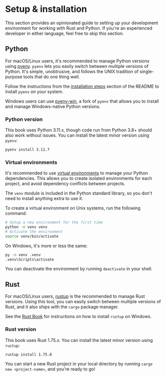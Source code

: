 # Setup & installation

This section provides an opinionated guide to setting up your development environment for working with Rust and Python.
If you're an experienced developer in either language, feel free to skip this section.

## Python

For macOS/Linux users, it's recommended to manage Python versions using [pyenv](https://github.com/pyenv/pyenv). `pyenv` lets you easily switch between multiple versions of Python. It's simple, unobtrusive, and follows the UNIX tradition of single-purpose tools that do one thing well.

Follow the instructions from the [installation steps](https://github.com/pyenv/pyenv?tab=readme-ov-file#installation) section of the README to install `pyenv` on your system.

Windows users can use [pyenv-win](https://github.com/pyenv-win/pyenv-win), a fork of `pyenv` that allows you to install and manage Windows-native Python versions.

### Python version

This book uses Python 3.11.x, though code run from Python 3.8+ should also work without issues. You can install the latest minor version using `pyenv`:

```bash
pyenv install 3.11.7
```

### Virtual environments

It's recommended to use [virtual environments](https://docs.python.org/3/tutorial/venv.html) to manage your Python dependencies. This allows you to create isolated environments for each project, and avoid dependency conflicts between projects.

The `venv` module is included in the Python standard library, so you don't need to install anything extra to use it.

To create a virtual environment on Unix systems, run the following command:

```bash
# Setup a new environment for the first time
python -m venv venv
# Activate the environment
source venv/bin/activate
```

On Windows, it's more or less the same:

```cmd
py -m venv .venv
.venv\Scripts\activate
```

You can deactivate the environment by running `deactivate` in your shell.

## Rust

For macOS/Linux users, [rustup](https://doc.rust-lang.org/book/ch01-01-installation.html#installing-rustup-on-linux-or-macos) is the recommended to manage Rust versions. Using this tool, you can easily switch between multiple versions of Rust, and it also ships with the `cargo` package manager.

See the [Rust Book](https://doc.rust-lang.org/book/ch01-01-installation.html#installing-rustup-on-windows) for instructions on how to install `rustup` on Windows.

### Rust version

This book uses Rust 1.75.x. You can install the latest minor version using `rustup`:

```bash
rustup install 1.75.0
```

You can start a new Rust project in your local directory by running `cargo new <project-name>`, and you're ready to go!
